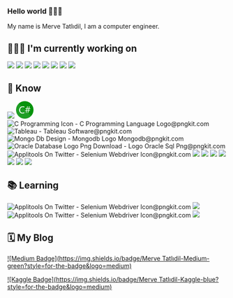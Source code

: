 ### Hello world 🙋🏻‍♀️
My name is Merve Tatlıdil, I am a computer engineer.

## 👩🏻‍💻 I'm currently working on

<code><a href="" target="_blank"><img height="40" src="https://www.vectorlogo.zone/logos/python/python-official.svg"></a></code>
<code><a href="" target="_blank"><img height="40" src="https://www.vectorlogo.zone/logos/numpy/numpy-ar21.svg"></a></code>
<code><img src="https://upload.wikimedia.org/wikipedia/commons/0/05/Scikit_learn_logo_small.svg" height="40" ></code>
<code><img src="https://geo-python.github.io/site/_images/pandas_logo.png" height="40" ></code>
<code><img src="https://www.vectorlogo.zone/logos/sqlite/sqlite-ar21.svg" height="40" ></code>
<code><img src="https://www.vectorlogo.zone/logos/mysql/mysql-ar21.svg" height="40" ></code>
<code><img src="https://okpanico.files.wordpress.com/2011/05/logo2.png" height="25" ></code>
<code><a href="" target="_blank"><img height="40" src="https://www.vectorlogo.zone/logos/jupyter/jupyter-ar21.svg"></a></code>

## 🧠 Know

<img src="https://www.vectorlogo.zone/logos/java/java-ar21.svg" height="40" />  <img src="https://github.com/github/explore/blob/master/topics/csharp/csharp.png?raw=true" height="40" /> <img src="https://www.pngkit.com/png/detail/101-1010012_c-programming-icon-c-programming-language-logo.png" alt="C Programming Icon - C Programming Language Logo@pngkit.com" height="40" >  <img src="https://www.pngkit.com/png/detail/787-7876071_tableau-tableau-software.png" alt="Tableau - Tableau Software@pngkit.com" height="40" > <img src="https://www.pngkit.com/png/detail/383-3838914_mongo-db-design-mongodb-logo-mongodb.png" alt="Mongo Db Design - Mongodb Logo Mongodb@pngkit.com" height="40" > <img src="https://www.pngkit.com/png/detail/142-1422061_oracle-database-logo-png-download-logo-oracle-sql.png" alt="Oracle Database Logo Png Download - Logo Oracle Sql Png@pngkit.com" height="40" > <img src="https://www.tutorialandexample.com/wp-content/uploads/2020/02/Tkinter-%E2%80%93-Python.png" alt="Applitools On Twitter - Selenium Webdriver Icon@pngkit.com" height="40" > <code><a href="" target="_blank"><img height="40" src="https://www.vectorlogo.zone/logos/visualstudio_code/visualstudio_code-icon.svg"></a></code>
<code><a href="" target="_blank"><img height="40" src="https://www.vectorlogo.zone/logos/eclipse/eclipse-ar21.svg"></a></code>
<code><a href="" target="_blank"><img height="40" src="https://www.vectorlogo.zone/logos/trello/trello-ar21.svg"></a></code>
<code><a href="" target="_blank"><img height="40" src="https://www.vectorlogo.zone/logos/google_analytics/google_analytics-ar21.svg"></a></code>
<code><a href="" target="_blank"><img height="40" src="https://www.vectorlogo.zone/logos/json/json-ar21.svg"></a></code>
<code><a href="" target="_blank"><img height="40" src="https://www.vectorlogo.zone/logos/linux/linux-ar21.svg"></a></code>
<code><a href="" target="_blank"><img height="40" src="https://www.vectorlogo.zone/logos/qtio/qtio-ar21.svg"></a></code>

## 📚 Learning

<img src="https://www.pngkit.com/png/detail/519-5198030_applitools-on-twitter-selenium-webdriver-icon.png" alt="Applitools On Twitter - Selenium Webdriver Icon@pngkit.com" height="40" > <code><a href="" target="_blank"><img height="40" src="https://www.vectorlogo.zone/logos/tensorflow/tensorflow-ar21.svg"></a></code>
<img src="https://opendatascience.com/wp-content/uploads/2018/10/K2.png" alt="Applitools On Twitter - Selenium Webdriver Icon@pngkit.com" height="40" >
<code><a href="" target="_blank"><img height="40" src="https://www.vectorlogo.zone/logos/pytorch/pytorch-ar21.svg"></a></code>

## 🗓 My Blog

[![Medium Badge](https://img.shields.io/badge/Merve Tatlıdil-Medium-green?style=for-the-badge&logo=medium)](https://medium.com/@mervetatlidil)

[![Kaggle Badge](https://img.shields.io/badge/Merve Tatlıdil-Kaggle-blue?style=for-the-badge&logo=medium)](https://www.kaggle.com/merve199/account)
